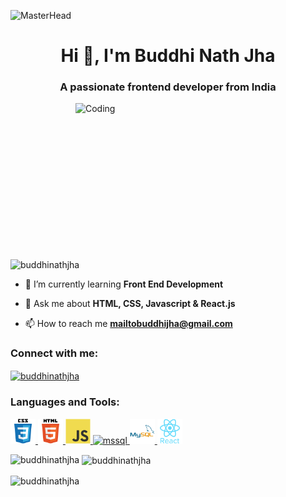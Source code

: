 ![MasterHead](https://www.toogit.com/uploads/ServicesAttachments/2020/10191118595409.png)
<h1 align="center">Hi 👋, I'm Buddhi Nath Jha</h1>
<h3 align="center">A passionate frontend developer from India</h3>
<img align="right" alt="Coding" width="400" height="250"src="https://jayamwebsolutions.com/img/website.gif">
<p align="left"> <img src="https://komarev.com/ghpvc/?username=buddhinathjha&label=Profile%20views&color=0e75b6&style=flat" alt="buddhinathjha" /> </p>

- 🌱 I’m currently learning **Front End Development**

- 💬 Ask me about **HTML, CSS, Javascript & React.js**

- 📫 How to reach me **mailtobuddhijha@gmail.com**

<h3 align="left">Connect with me:</h3>
<p align="left">
<a href="https://linkedin.com/in/buddhinathjha" target="blank"><img align="center" src="https://raw.githubusercontent.com/rahuldkjain/github-profile-readme-generator/master/src/images/icons/Social/linked-in-alt.svg" alt="buddhinathjha" height="30" width="40" /></a>
</p>

<h3 align="left">Languages and Tools:</h3>
<p align="left"> <a href="https://www.w3schools.com/css/" target="_blank" rel="noreferrer"> <img src="https://raw.githubusercontent.com/devicons/devicon/master/icons/css3/css3-original-wordmark.svg" alt="css3" width="40" height="40"/> </a> <a href="https://www.w3.org/html/" target="_blank" rel="noreferrer"> <img src="https://raw.githubusercontent.com/devicons/devicon/master/icons/html5/html5-original-wordmark.svg" alt="html5" width="40" height="40"/> </a> <a href="https://developer.mozilla.org/en-US/docs/Web/JavaScript" target="_blank" rel="noreferrer"> <img src="https://raw.githubusercontent.com/devicons/devicon/master/icons/javascript/javascript-original.svg" alt="javascript" width="40" height="40"/> </a> <a href="https://www.microsoft.com/en-us/sql-server" target="_blank" rel="noreferrer"> <img src="https://www.svgrepo.com/show/303229/microsoft-sql-server-logo.svg" alt="mssql" width="40" height="40"/> </a> <a href="https://www.mysql.com/" target="_blank" rel="noreferrer"> <img src="https://raw.githubusercontent.com/devicons/devicon/master/icons/mysql/mysql-original-wordmark.svg" alt="mysql" width="40" height="40"/> </a> <a href="https://reactjs.org/" target="_blank" rel="noreferrer"> <img src="https://raw.githubusercontent.com/devicons/devicon/master/icons/react/react-original-wordmark.svg" alt="react" width="40" height="40"/> </a> </p>

<p><img align="left" src="https://github-readme-stats.vercel.app/api/top-langs?username=buddhinathjha&show_icons=true&locale=en&layout=compact" alt="buddhinathjha" /></p>

<p>&nbsp;<img align="center" src="https://github-readme-stats.vercel.app/api?username=buddhinathjha&show_icons=true&locale=en" alt="buddhinathjha" /></p>

<p><img align="center" src="https://github-readme-streak-stats.herokuapp.com/?user=buddhinathjha&" alt="buddhinathjha" /></p>
